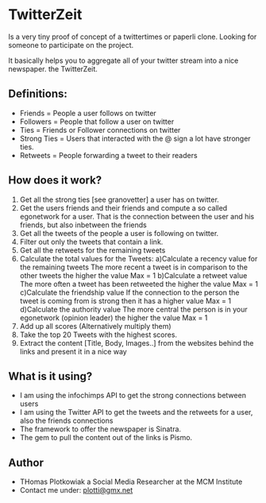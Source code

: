 # TwitterZeit

Is a very tiny proof of concept of a twittertimes or paperli clone.
Looking for someone to participate on the project.

It basically helps you to aggregate all of your twitter stream into a nice newspaper.
the TwitterZeit.

## Definitions:
* Friends = People a user follows on twitter
* Followers = People that follow a user on twitter
* Ties = Friends or Follower connections on twitter
* Strong Ties = Users that interacted with the @ sign a lot have stronger ties.
* Retweets = People forwarding a tweet to their readers

## How does it work?

1. Get all the strong ties [see granovetter] a user has on twitter.
2. Get the users friends and their friends and compute a so called egonetwork for a user.
   That is the connection between the user and his friends, but also inbetween the friends
3. Get all the tweets of the people a user is following on twitter.
4. Filter out only the tweets that contain a link.
5. Get all the retweets for the remaining tweets
6. Calculate the total values for the Tweets:
   a)Calculate a recency value for the remaining tweets
   	 The more recent a tweet is in comparison to the other tweets the higher the value Max = 1
   b)Calculate a retweet value 
     The more often a tweet has been retweeted the higher the value Max = 1
   c)Calculate the friendship value
     If the connection to the person the tweet is coming from is strong then it has a higher value Max = 1
   d)Calculate the authority value
     The more central the person is in your egonetwork (opinion leader) the higher the value Max = 1
7. Add up all scores (Alternatively multiply them) 
8. Take the top 20 Tweets with the highest scores.
9. Extract the content [Title, Body, Images..] from the websites behind the links and present it in a nice way
    
## What is it using?

* I am using the infochimps API to get the strong connections between users
* I am using the Twitter API to get the tweets and the retweets for a user, also the friends connections
* The framework to offer the newspaper is Sinatra.
* The gem to pull the content out of the links is Pismo.

## Author

* THomas Plotkowiak a Social Media Researcher at the MCM Institute 
* Contact me under: plotti@gmx.net

